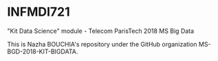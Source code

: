 # INFMDI721
"Kit Data Science" module - Telecom ParisTech 2018 MS Big Data 

This is Nazha BOUCHIA's repository under the GitHub organization MS-BGD-2018-KIT-BIGDATA.

